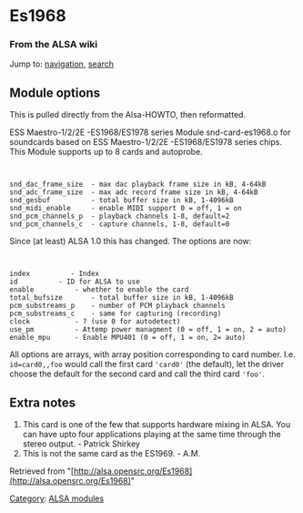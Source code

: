 Es1968
======

### From the ALSA wiki

Jump to: [navigation](#mw-head), [search](#p-search)

Module options
--------------

This is pulled directly from the Alsa-HOWTO, then reformatted.

ESS Maestro-1/2/2E -ES1968/ES1978 series Module snd-card-es1968.o for
soundcards based on ESS Maestro-1/2/2E -ES1968/ES1978 series chips. This
Module supports up to 8 cards and autoprobe.

` `

    snd_dac_frame_size  - max dac playback frame size in kB, 4-64kB
    snd_adc_frame_size  - max adc record frame size in kB, 4-64kB
    snd_gesbuf          - total buffer size in kB, 1-4096kB
    snd_midi_enable     - enable MIDI support 0 = off, 1 = on
    snd_pcm_channels_p  - playback channels 1-8, default=2
    snd_pcm_channels_c  - capture channels, 1-8, default=0

Since (at least) ALSA 1.0 this has changed. The options are now:

` `

    index          - Index
    id          - ID for ALSA to use
    enable          - whether to enable the card
    total_bufsize       - total buffer size in kB, 1-4096kB
    pcm_substreams_p    - number of PCM playback channels
    pcm_substreams_c    - same for capturing (recording)
    clock           - ? (use 0 for autodetect)
    use_pm          - Attemp power managment (0 = off, 1 = on, 2 = auto)
    enable_mpu      - Enable MPU401 (0 = off, 1 = on, 2= auto)

All options are arrays, with array position corresponding to card
number. I.e. `id=card0,,foo` would call the first card `'card0'` (the
default), let the driver choose the default for the second card and call
the third card `'foo'`.

Extra notes
-----------

1.  This card is one of the few that supports hardware mixing in ALSA.
    You can have upto four applications playing at the same time through
    the stereo output. - Patrick Shirkey
2.  This is not the same card as the ES1969. - A.M.

Retrieved from
"[http://alsa.opensrc.org/Es1968](http://alsa.opensrc.org/Es1968)"

[Category](/Special:Categories "Special:Categories"): [ALSA
modules](/Category:ALSA_modules "Category:ALSA modules")

